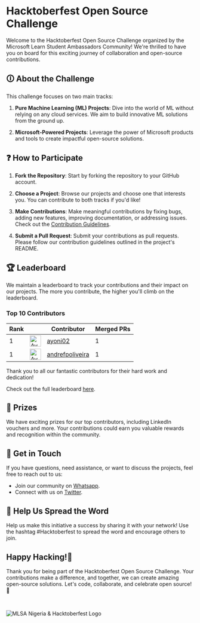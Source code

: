 # Hacktoberfest Open Source Challenge

Welcome to the Hacktoberfest Open Source Challenge organized by the Microsoft Learn Student Ambassadors Community! We're thrilled to have you on board for this exciting journey of collaboration and open-source contributions.

## 🛈 About the Challenge

This challenge focuses on two main tracks:

1. **Pure Machine Learning (ML) Projects**: Dive into the world of ML without relying on any cloud services. We aim to build innovative ML solutions from the ground up.

2. **Microsoft-Powered Projects**: Leverage the power of Microsoft products and tools to create impactful open-source solutions.

## ❓ How to Participate

1. **Fork the Repository**: Start by forking the repository to your GitHub account.

2. **Choose a Project**: Browse our projects and choose one that interests you. You can contribute to both tracks if you'd like!

3. **Make Contributions**: Make meaningful contributions by fixing bugs, adding new features, improving documentation, or addressing issues. Check out the [Contribution Guidelines](https://github.com/mlsanigeria/AI-Hacktober-MLSA/blob/main/CONTRIBUTING.md).

5. **Submit a Pull Request**: Submit your contributions as pull requests. Please follow our contribution guidelines outlined in the project's README.

## 🏆 Leaderboard

We maintain a leaderboard to track your contributions and their impact on our projects. The more you contribute, the higher you'll climb on the leaderboard.

<!-- Section Start -->
### Top 10 Contributors

| Rank || Contributor | Merged PRs |
| ---- | -- |----------- | ---------- |
| 1 | <img src='https://avatars.githubusercontent.com/u/105247084?v=4' alt='Avatar' width='30' height='30'> | [ayoni02](https://github.com/ayoni02) | 1 |
| 1 | <img src='https://avatars.githubusercontent.com/u/39243097?v=4' alt='Avatar' width='30' height='30'> | [andrefpoliveira](https://github.com/andrefpoliveira) | 1 |

Thank you to all our fantastic contributors for their hard work and dedication!

<!-- Section End -->


Check out the full leaderboard [here](https://github.com/mlsanigeria/AI-Hacktober-MLSA/blob/main/LEADERBOARD.md).

## 🥇 Prizes

We have exciting prizes for our top contributors, including LinkedIn vouchers and more. Your contributions could earn you valuable rewards and recognition within the community.

## 💬 Get in Touch

If you have questions, need assistance, or want to discuss the projects, feel free to reach out to us:

- Join our community on [Whatsapp](https://github.com/mlsanigeria/AI-Hacktober-MLSA/blob/main/whatsapp_communities.md).
- Connect with us on [Twitter](https://twitter.com/mlsanigeria).

## 📣 Help Us Spread the Word

Help us make this initiative a success by sharing it with your network! Use the hashtag #Hacktoberfest to spread the word and encourage others to join.

## Happy Hacking!🎉

Thank you for being part of the Hacktoberfest Open Source Challenge. Your contributions make a difference, and together, we can create amazing open-source solutions. Let's code, collaborate, and celebrate open source! 🚀

<br>

![MLSA Nigeria & Hacktoberfest Logo](https://github.com/mlsanigeria/AI-Hacktober-MLSA/assets/64220829/ba0153a7-df46-4a07-8f32-7d11e2295046)

